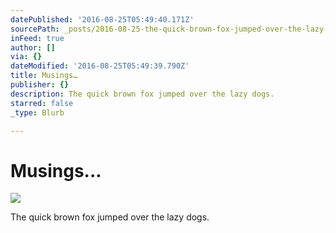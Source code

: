 ```yaml
---
datePublished: '2016-08-25T05:49:40.171Z'
sourcePath: _posts/2016-08-25-the-quick-brown-fox-jumped-over-the-lazy-dogs.md
inFeed: true
author: []
via: {}
dateModified: '2016-08-25T05:49:39.790Z'
title: Musings…
publisher: {}
description: The quick brown fox jumped over the lazy dogs.
starred: false
_type: Blurb

---
```

# Musings...
![](https://the-grid-user-content.s3-us-west-2.amazonaws.com/79b6f0ac-f8e5-4663-9767-e8c4034e7d3b.jpg)

The quick brown fox jumped over the lazy dogs.